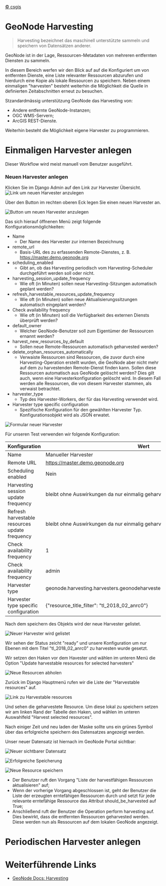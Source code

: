 <!-- the Menu -->
<link rel="stylesheet" media="all" href="../styles.css" />
<div id="logo"><a href="https://csgis.de">© csgis</a></div>
<div id="menu"></div>
<div id="jumpMenu"></div>
<script src="../menu.js"></script>
<script src="../jumpmenu.js"></script>
<!-- the Menu -->


# GeoNode Harvesting

> Harvesting bezeichnet das maschinell unterstützte sammeln und speichern von Datensätzen anderer.

GeoNode ist in der Lage, Ressourcen-Metadaten von mehreren entfernten Diensten zu sammeln.

In diesem Bereich werfen wir den Blick auf auf die Konfiguriert um von entfernten Dienste, eine Liste relevanter Ressourcen abzurufen und hierdurch eine Kopie als lokale Ressourcen zu speichern. 
Neben einem einmaligen "harvesten" besteht weiterhin die Möglichkeit die Quelle in definierten Zeitabschnitten erneut zu besuchen.


Stzandardmässig unterstützung GeoNode das Harvesting von:

- Andere entfernte GeoNode-Instanzen;
- OGC WMS-Servern;
- ArcGIS REST-Dienste.

Weiterhin besteht die Möglichkeit eigene Harvester zu programmieren.

# Einmaligen Harvester anlegen

Dieser Workflow wird meist manuell vom Benutzer ausgeführt.


### Neuen Harvester anlegen

Klicken Sie im Django Admin auf den Link zur Harvester Übersicht.
![Link um neuen Harvester anzulegen](images/django_add_harvester.jpeg)

Über den Button im rechten oberen Eck legen Sie einen neuen Harvester an.

![Button um neuen Harvester anzulegen](images/django_admin_btn_harvester.jpeg)

Das sich hierauf öffnenen Menü zeigt folgende Konfigurationsmöglichkeiten:

- Name
  - Der Name des Harvester zur internen Bezeichnung
- remote_url
  - Basis-URL des zu erfassenden Remote-Dienstes, z. B. https://master.demo.geonode.org
- scheduling_enabled
  - Gibt an, ob das Harvesting periodisch vom Harvesting-Scheduler durchgeführt werden soll oder nicht.
- harvesting_session_update_frequency
  - Wie oft (in Minuten) sollen neue Harvesting-Sitzungen automatisch geplant werden?
- refresh_harvestable_resources_update_frequency
  - Wie oft (in Minuten) sollen neue Aktualisierungssitzungen automatisch eingeplant werden?
- Check availability frequency
  - Wie oft (in Minuten) soll die Verfügbarkeit des externen Diensts überprüft werden?
- default_owner
  - Welcher GeoNode-Benutzer soll zum Eigentümer der Ressourcen ernannt werden?
- harvest_new_resources_by_default
  - Sollen neue Remote-Ressourcen automatisch geharvested werden?
- delete_orphan_resources_automatically
  - Verwaiste Ressourcen sind Ressourcen, die zuvor durch eine Harvesting-Operation erstellt wurden, die GeoNode aber nicht mehr auf dem zu harvestenden Remote-Dienst finden kann. Sollen diese Ressourcen automatisch aus GeoNode gelöscht werden? Dies gilt auch, wenn eine Harvesterkonfiguration gelöscht wird. In diesem Fall werden alle Ressourcen, die von diesem Harvester stammen, als verwaist betrachtet.
- harvester_type
  - Typ des Harvester-Workers, der für das Harvesting verwendet wird.
- Harvester type specific configuration
  - Spezifische Konfiguration für den gewählten Harvester Typ. Konfigurationsobjekt wird als JSON erwatet.



![Formular neuer Harvester](images/django_new_harvester_form.jpeg)


Für unseren Test verwenden wir folgende Konfiguration:


Konfiguration|Wert
---|---
Name|Manueller Harvester
Remote URL | https://master.demo.geonode.org
Scheduling enabled | Nein
Harvesting session update frequency | bleibt ohne Auswirkungen da nur einmalig geharvested wird
Refresh harvestable resources update frequency| bleibt ohne Auswirkungen da nur einmalig geharvested wird
Check availability frequency | 1
Check availability frequency | admin
Harvester type | geonode.harvesting.harvesters.geonodeharvester.GeonodeUnifiedHarvesterWorker
Harvester type specific configuration | {"resource_title_filter": "tl_2018_02_anrc0"}

Nach dem speichern des Objekts wird der neue Harvester gelistet.

![Neuer Harvester wird gelistet](images/django_new_Harvester_in_list.jpeg)

Wir sehen der Status zeicht "ready" und unsere Konfiguration um nur Ebenen mit dem Titel  "tl_2018_02_anrc0" zu harvesten wurde gesetzt.

Wir setzen den Haken vor dem Havester und wählen im unteren Menü die Option "Update harvestable resources for selected harvesters"

![Neue Resourcen abholen](images/django_update_harvestable_res.jpeg)


Zurück im Django Hauptmenü rufen wir die Liste der "Harvestable resources" auf.

![Link zu Harvestable resources](images/django_list_harvestable_reousrces.jpeg)

Und sehen die geharvestete Resource.
Um diese lokal zu speichern setzen wir am linken Rand der Tabelle den Haken, und wählen im unteren Auswahlfeld "Harvest selected resources".

Nach einiger Zeit und neu laden der Maske sollte uns ein grünes Symbol über das erfolgreiche speichern des Datensatzes angezeigt werden.

Unser neuer Datensatz ist hiernach im GeoNode Portal sichtbar:

![Neuer sichtbarer Datensatz](images/fe_harvested_res.jpeg)

![Erfolgreiche Speicherung](images/djagno_harvested_res.jpeg)


![Neue Resource speichern](images/django_harvest_res.jpeg)


- Der Benutzer ruft den Vorgang "Liste der harvestfähigen Ressourcen aktualisieren" auf;
- Wenn der vorherige Vorgang abgeschlossen ist, geht der Benutzer die Liste der erzeugten erntefähigen Ressourcen durch und setzt für jede relevante erntefähige Ressource das Attribut should_be_harvested auf True;
- Anschließend ruft der Benutzer die Operation perform harvesting auf. Dies bewirkt, dass die entfernten Ressourcen geharvested werden. Diese werden nun als Ressourcen auf dem lokalen GeoNode angezeigt.

# Periodischen Harvester anlegen


# Weiterführende Links

- [GeoNode Docs: Harvesting](https://docs.geonode.org/en/master/intermediate/harvesting/index.html?)